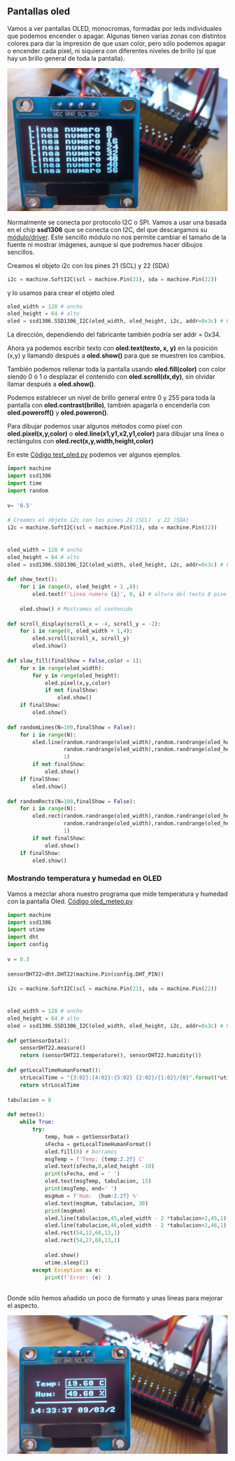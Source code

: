 ## Pantallas oled

Vamos a ver pantallas OLED, monocromas, formadas por leds individuales que podemos encender o apagar. Algunas tienen varias zonas con distintos colores para dar la impresión de que usan color, pero sólo podemos apagar o encender cada píxel, ni siquiera con diferentes niveles de brillo (sí que hay un brillo general de toda la pantalla).

![](./images/Oled_mono.jpg)


Normalmente se conecta por protocolo I2C o SPI. Vamos a usar una basada en el chip **ssd1306** que se conecta con I2C, del que descargamos su [módulo/driver](https://raw.githubusercontent.com/javacasm/CursoMicropython/master/codigo/oled_ssd1306/ssd1306.py). Este sencillo módulo no nos permite cambiar el tamaño de la fuente ni mostrar imágenes, aunque sí que podremos hacer dibujos sencillos.

Creamos el objeto i2c con los pines 21 (SCL)  y 22 (SDA)

```python
i2c = machine.SoftI2C(scl = machine.Pin(21), sda = machine.Pin(22))

```

y lo usamos para crear el objeto oled 

```python
oled_width = 128 # ancho
oled_height = 64 # alto
oled = ssd1306.SSD1306_I2C(oled_width, oled_height, i2c, addr=0x3c) # Podria ser tambien 0x34

```

La dirección, dependiendo del fabricante también podría ser addr = 0x34.


Ahora ya podemos escribir texto con **oled.text(texto, x, y)** en la posición (x,y) y llamando después a **oled.show()** para que se muestren los cambios.

También podemos rellenar toda la pantalla usando **oled.fill(color)** con color siendo 0 ó 1 o desplazar el contenido con **oled.scroll(dx,dy)**, sin olvidar llamar después a **oled.show()**.

Podemos establecer un nivel de brillo general entre 0 y 255 para toda la pantalla con **oled.contrast(brillo)**, también apagarla o encenderla con **oled.poweroff()** y **oled.poweron()**.

Para dibujar podemos usar algunos métodos como pixel con **oled.pixel(x,y,color)** o **oled.line(x1,y1,x2,y1,color)** para dibujar una línea o rectángulos con **oled.rect(x,y,width,height,color)**

En este [Código test_oled.py](https://raw.githubusercontent.com/javacasm/CursoMicropython/master/codigo/oled_ssd1306/test_oled.py) podemos ver algunos ejemplos.


```python
import machine  
import ssd1306
import time 
import random

v= '0.5'

# Creamos el objeto i2c con los pines 21 (SCL)  y 22 (SDA)
i2c = machine.SoftI2C(scl = machine.Pin(21), sda = machine.Pin(22))


oled_width = 128 # ancho
oled_height = 64 # alto
oled = ssd1306.SSD1306_I2C(oled_width, oled_height, i2c, addr=0x3c) # Podria ser tambien 0x34

def show_text():
    for i in range(0, oled_height + 1 ,8):
        oled.text(f'Linea numero {i}', 0, i) # altura del texto 8 pixels
            
    oled.show() # Mostramos el contenido
    
def scroll_display(scroll_x = -4, scroll_y = -2):
    for i in range(0, oled_width + 1,4):
        oled.scroll(scroll_x, scroll_y)
        oled.show()

def slow_fill(finalShow = False,color = 1):
    for x in range(oled_width):
        for y in range(oled_height):
            oled.pixel(x,y,color)
            if not finalShow:
                oled.show()
    if finalShow:
        oled.show()

def randomLines(N=100,finalShow = False):
    for i in range(N):
        oled.line(random.randrange(oled_width),random.randrange(oled_height),
                  random.randrange(oled_width),random.randrange(oled_height),
                  1)
        if not finalShow:
            oled.show()
    if finalShow:
        oled.show()

def randomRects(N=100,finalShow = False):
    for i in range(N):
        oled.rect(random.randrange(oled_width),random.randrange(oled_height),
                  random.randrange(oled_width),random.randrange(oled_height),
                  1)
        if not finalShow:
            oled.show()
    if finalShow:
        oled.show()

```

### Mostrando temperatura y humedad en OLED

Vamos a mezclar ahora nuestro programa que mide temperatura y humedad con la pantalla Oled. [Código oled_meteo.py](https://raw.githubusercontent.com/javacasm/CursoMicropython/master/codigo/oled_ssd1306/oled_meteo.py) 

```python
import machine  
import ssd1306
import utime
import dht
import config

v = 0.3

sensorDHT22=dht.DHT22(machine.Pin(config.DHT_PIN))

i2c = machine.SoftI2C(scl = machine.Pin(21), sda = machine.Pin(22))


oled_width = 128 # ancho
oled_height = 64 # alto
oled = ssd1306.SSD1306_I2C(oled_width, oled_height, i2c, addr=0x3c) # Podria ser tambien 0x34

def getSensorData():
    sensorDHT22.measure()
    return (sensorDHT22.temperature(), sensorDHT22.humidity())

def getLocalTimeHumanFormat():
    strLocalTime = "{3:02}:{4:02}:{5:02} {2:02}/{1:02}/{0}".format(*utime.localtime(utime.time())[0:6])
    return strLocalTime

tabulacion = 8

def meteo():
    while True:
        try:
            temp, hum = getSensorData()
            sFecha = getLocalTimeHumanFormat()
            oled.fill(0) # borramos
            msgTemp = f'Temp: {temp:2.2f} C'
            oled.text(sFecha,0,oled_height -10)
            print(sFecha, end = ' ')
            oled.text(msgTemp, tabulacion, 15)
            print(msgTemp, end=' ')
            msgHum = f'Hum:  {hum:2.2f} %'
            oled.text(msgHum, tabulacion, 30)
            print(msgHum)
            oled.line(tabulacion,45,oled_width - 2 *tabulacion+2,45,1)
            oled.line(tabulacion,46,oled_width - 2 *tabulacion+2,46,1)
            oled.rect(54,12,60,13,1)
            oled.rect(54,27,60,13,1)
            
            oled.show()
            utime.sleep(1)
        except Exception as e:
            print(f'Error: {e} ')
         
```

Donde sólo hemos añadido un poco de formato y unas líneas para mejorar el aspecto.

![](./images/oled_meteo.jpg)

